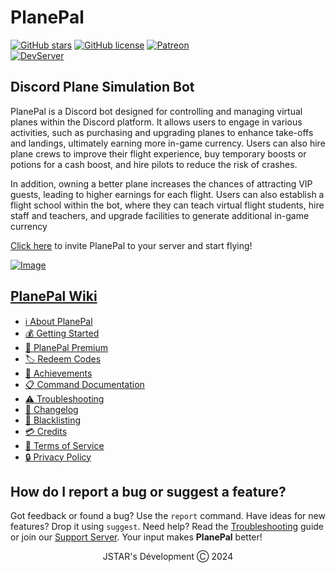 # PlanePal
[![GitHub stars](https://img.shields.io/github/stars/devjstar/planepal.svg?style=social&label=Stars&style=flat)](https://github.com/devjstar/planepal/stargazers)
[![GitHub license](https://img.shields.io/github/license/devjstar/planepal.svg)](https://github.com/devjstar/planepal/blob/master/LICENSE)
[![Patreon](https://img.shields.io/badge/Donate-Patreon-orange.svg)](https://www.patreon.com/jstarsdev) 
<br>
[![DevServer](https://discord.com/api/guilds/1153672454426861598/widget.png?style=shield)](https://discord.gg/GbvXQXHY6Q)
<!-- [![GuildCount](https://img.shields.io/badge/dynamic/json.svg?label=servers&url=https%3A%2F%2Fdiscord.bots.gg%2Fapi%2Fv1%2Fbots%2F240254129333731328&query=%24.guildCount&colorB=71A2B1)](https://discord.bots.gg/bots/240254129333731328) -->

## Discord Plane Simulation Bot
PlanePal is a Discord bot designed for controlling and managing virtual planes within the Discord platform. It allows users to engage in various activities, such as purchasing and upgrading planes to enhance take-offs and landings, ultimately earning more in-game currency. Users can also hire plane crews to improve their flight experience, buy temporary boosts or potions for a cash boost, and hire pilots to reduce the risk of crashes.

In addition, owning a better plane increases the chances of attracting VIP guests, leading to higher earnings for each flight. Users can also establish a flight school within the bot, where they can teach virtual flight students, hire staff and teachers, and upgrade facilities to generate additional in-game currency

[Click here](https://discord.com/api/oauth2/authorize?client_id=1075453827676897362&permissions=689946610753&scope=bot%20applications.commands) to invite PlanePal to your server and start flying!

[![Image](https://i.imgur.com/3mS5uAD.png)](https://github.com/DevJSTAR/PlanePal)

## [PlanePal Wiki](https://github.com/devjstar/planepal/wiki)
- [ℹ About PlanePal](https://github.com/devjstar/planepal/wiki/about-planepal)<br>
- [💰 Getting Started](https://github.com/devjstar/planepal/wiki/getting-started)<br>
- [🌟 PlanePal Premium](https://github.com/devjstar/planepal/wiki/planepal-premium)<br>
- [🏷 Redeem Codes](https://github.com/devjstar/planepal/wiki/redeem-codes)<br>
- [🥇 Achievements](https://github.com/devjstar/planepal/wiki/achievements)<br>
- [📋 Command Documentation](https://github.com/devjstar/planepal/wiki/command-documentation)<br>
- [⚠ Troubleshooting](https://github.com/devjstar/planepal/wiki/troubleshooting)<br>
- [📢 Changelog](https://github.com/devjstar/planepal/wiki/changelog)<br>
- [🚩 Blacklisting](https://github.com/devjstar/planepal/wiki/blacklisting)<br>
- [💳 Credits](https://github.com/devjstar/planepal/wiki/credits)<br>
- [📄 Terms of Service](https://github.com/devjstar/planepal/wiki/terms)<br>
- [🔒 Privacy Policy](https://github.com/devjstar/planepal/wiki/privacy)

## How do I report a bug or suggest a feature?
Got feedback or found a bug? Use the `report` command. Have ideas for new features? Drop it using `suggest`. Need help? Read the [Troubleshooting](https://github.com/DevJSTAR/PlanePal/wiki/troubleshooting) guide or join our [Support Server](https://discord.gg/GbvXQXHY6Q). Your input makes **PlanePal** better!

<p align="center">JSTAR's Dévelopment Ⓒ︎ 2024</p>
